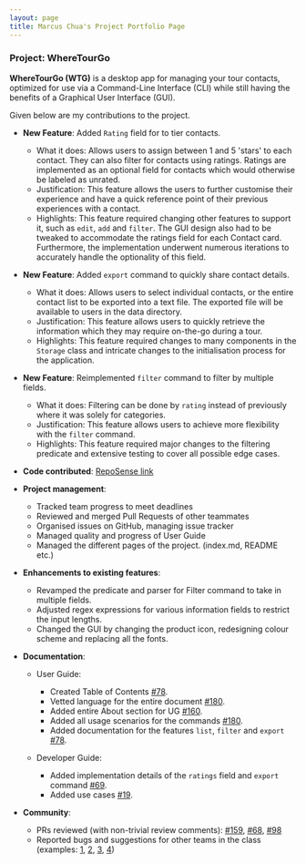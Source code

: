 ```yaml
---
layout: page
title: Marcus Chua's Project Portfolio Page
---
```


### Project: WhereTourGo

**WhereTourGo (WTG)** is a desktop app for managing your tour contacts, optimized for use via a Command-Line Interface (CLI) while still having the benefits of a Graphical User Interface (GUI).

Given below are my contributions to the project.

* **New Feature**: Added `Rating` field for to tier contacts.
  * What it does: Allows users to assign between 1 and 5 'stars' to each contact. They can also filter for contacts using ratings. Ratings are implemented as an optional field for contacts which would otherwise be labeled as unrated.
  * Justification: This feature allows the users to further customise their experience and have a quick reference point of their previous experiences with a contact.
  * Highlights: This feature required changing other features to support it, such as `edit`, `add` and `filter`. The GUI design also had to be tweaked to accommodate the ratings field for each Contact card. Furthermore, the implementation underwent numerous iterations to accurately handle the optionality of this field.


* **New Feature**: Added `export` command to quickly share contact details.
  * What it does: Allows users to select individual contacts, or the entire contact list to be exported into a text file. The exported file will be available to users in the data directory.
  * Justification: This feature allows users to quickly retrieve the information which they may require on-the-go during a tour.
  * Highlights: This feature required changes to many components in the `Storage` class and intricate changes to the initialisation process for the application.


* **New Feature**: Reimplemented `filter` command to filter by multiple fields.
  * What it does: Filtering can be done by `rating` instead of previously where it was solely for categories.
  * Justification: This feature allows users to achieve more flexibility with the `filter` command.
  * Highlights: This feature required major changes to the filtering predicate and extensive testing to cover all possible edge cases.


* **Code contributed**: [RepoSense link](https://nus-cs2103-ay2122s1.github.io/tp-dashboard/?search=marcuschj&sort=groupTitle&sortWithin=title&since=2021-09-17&timeframe=commit&mergegroup=&groupSelect=groupByRepos&breakdown=true&tabOpen=true)


* **Project management**:
  * Tracked team progress to meet deadlines
  * Reviewed and merged Pull Requests of other teammates 
  * Organised issues on GitHub, managing issue tracker
  * Managed quality and progress of User Guide
  * Managed the different pages of the project. (index.md, README etc.)


* **Enhancements to existing features**:
  * Revamped the predicate and parser for Filter command to take in multiple fields.
  * Adjusted regex expressions for various information fields to restrict the input lengths.
  * Changed the GUI by changing the product icon, redesigning colour scheme and replacing all the fonts.


* **Documentation**:
  * User Guide:
    * Created Table of Contents [\#78](https://github.com/AY2122S1-CS2103T-T12-2/tp/pull/78).
    * Vetted language for the entire document [\#180](https://github.com/AY2122S1-CS2103T-T12-2/tp/pull/180).
    * Added entire About section for UG [\#160](https://github.com/AY2122S1-CS2103T-T12-2/tp/pull/160).
    * Added all usage scenarios for the commands [\#180](https://github.com/AY2122S1-CS2103T-T12-2/tp/pull/180).
    * Added documentation for the features `list`, `filter` and `export` [\#78](https://github.com/AY2122S1-CS2103T-T12-2/tp/pull/78).

  * Developer Guide:
    * Added implementation details of the `ratings` field and `export` command [\#69](https://github.com/AY2122S1-CS2103T-T12-2/tp/pull/69).
    * Added use cases [\#19](https://github.com/AY2122S1-CS2103T-T12-2/tp/pull/19).


* **Community**:
  * PRs reviewed (with non-trivial review comments): [\#159](https://github.com/AY2122S1-CS2103T-T12-2/tp/pull/159), [\#68](https://github.com/AY2122S1-CS2103T-T12-2/tp/pull/68), [\#98](https://github.com/AY2122S1-CS2103T-T12-2/tp/pull/98)
  * Reported bugs and suggestions for other teams in the class (examples: [1](https://github.com/marcuschj/ped/issues/13), [2](https://github.com/marcuschj/ped/issues/12), [3](https://github.com/marcuschj/ped/issues/5), [4](https://github.com/marcuschj/ped/issues/2))
